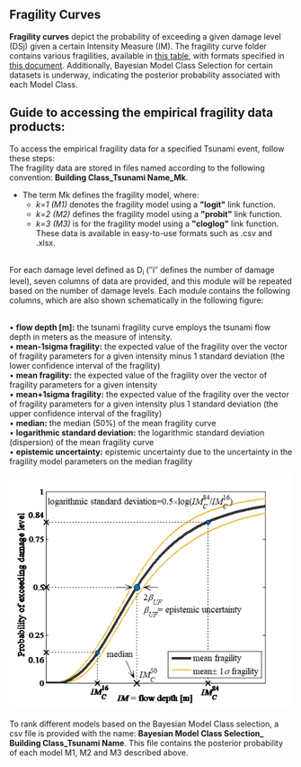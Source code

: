 ## Fragility Curves
**Fragility curves** depict the probability of exceeding a given damage level (DSj) given a certain Intensity Measure (IM). The fragility curve folder contains various fragilities, available in [this table](https://github.com/eurotsunamirisk/etris_data_and_data_products/blob/main/etris_data_products/fragility_curves_table.csv), with formats specified in [this document](https://github.com/eurotsunamirisk/etris_data_and_data_products/blob/main/etris_data_products/Fragility_Curves/ReadMe%20file%20for%20fragility%20data.pdf). Additionally, Bayesian Model Class Selection for certain datasets is underway, indicating the posterior probability associated with each Model Class.

## Guide to accessing the empirical fragility data products:
To access the empirical fragility data for a specified Tsunami event, follow these steps:<br> 
The fragility data are stored in files named according to the following convention: **Building Class_Tsunami Name_Mk**. 
   - The term Mk defines the fragility model, where:
     - *k=1 (M1)* denotes the fragility model using a **"logit"** link function.
     - *k=2 (M2)* defines the fragility model using a **"probit"** link function.
     - *k=3 (M3)* is for the fragility model using a **"cloglog"** link function.
<br> These data is available in easy-to-use formats such as .csv and .xlsx.

<br> For each damage level defined as D<sub>i</sub> (″i″ defines the number of damage level), seven columns of data are provided, and this module will be repeated based on the number of damage levels. Each module contains the following columns, which are also shown schematically in the following figure: 

<br> •	**flow depth [m]:** the tsunami fragility curve employs the tsunami flow depth in meters as the measure of intensity.
<br> •	**mean-1sigma fragility:** the expected value of the fragility over the vector of fragility parameters for a given intensity minus 1 standard deviation (the lower confidence interval of the fragility)
<br> •	**mean fragility:** the expected value of the fragility over the vector of fragility parameters for a given intensity 
<br> •	**mean+1sigma fragility:** the expected value of the fragility over the vector of fragility parameters for a given intensity plus 1 standard deviation (the upper confidence interval of the fragility)
<br> •	**median:** the median (50%) of the mean fragility curve
<br> •	**logarithmic standard deviation:** the logarithmic standard deviation (dispersion) of the mean fragility curve
<br> •	**epistemic uncertainty:** epistemic uncertainty due to the uncertainty in the fragility model parameters on the median fragility
<p align="center">
  <img src="https://github.com/soltanisgeo/readme/blob/main/Fragilitygit.png" />
</p>

To rank different models based on the Bayesian Model Class selection, a csv file is provided with the name: **Bayesian Model Class Selection_ Building Class_Tsunami Name**. This file contains the posterior probability of each model M1, M2 and M3 described above.

